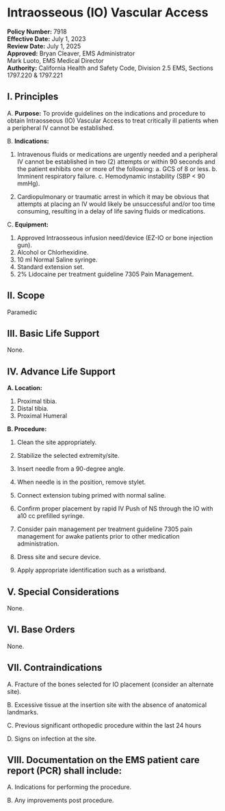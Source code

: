 # Intraosseous (IO) Vascular Access

**Policy Number:** 7918  
**Effective Date:** July 1, 2023  
**Review Date:** July 1, 2025  
**Approved:** Bryan Cleaver, EMS Administrator  
Mark Luoto, EMS Medical Director  
**Authority:** California Health and Safety Code, Division 2.5 EMS, Sections 1797.220 & 1797.221

## I. Principles

A. **Purpose:** To provide guidelines on the indications and procedure to obtain Intraosseous (IO) Vascular Access to treat critically ill patients when a peripheral IV cannot be established.

B. **Indications:**

1. Intravenous fluids or medications are urgently needed and a peripheral IV cannot be established in two (2) attempts or within 90 seconds and the patient exhibits one or more of the following:
   a. GCS of 8 or less.
   b. Imminent respiratory failure.
   c. Hemodynamic instability (SBP < 90 mmHg).

2. Cardiopulmonary or traumatic arrest in which it may be obvious that attempts at placing an IV would likely be unsuccessful and/or too time consuming, resulting in a delay of life saving fluids or medications.

C. **Equipment:**
1. Approved Intraosseous infusion need/device (EZ-IO or bone injection gun).
2. Alcohol or Chlorhexidine.
3. 10 ml Normal Saline syringe.
4. Standard extension set.
5. 2% Lidocaine per treatment guideline 7305 Pain Management.

## II. Scope

Paramedic

## III. Basic Life Support

None.

## IV. Advance Life Support

**A. Location:**
1. Proximal tibia.
2. Distal tibia.
3. Proximal Humeral

**B. Procedure:**

1. Clean the site appropriately.

2. Stabilize the selected extremity/site.

3. Insert needle from a 90-degree angle.

4. When needle is in the position, remove stylet.

5. Connect extension tubing primed with normal saline.

6. Confirm proper placement by rapid IV Push of NS through the IO with a10 cc prefilled syringe.

7. Consider pain management per treatment guideline 7305 pain management for awake patients prior to other medication administration.

8. Dress site and secure device.

9. Apply appropriate identification such as a wristband.

## V. Special Considerations

None.

## VI. Base Orders

None.

## VII. Contraindications

A. Fracture of the bones selected for IO placement (consider an alternate site).

B. Excessive tissue at the insertion site with the absence of anatomical landmarks.

C. Previous significant orthopedic procedure within the last 24 hours

D. Signs on infection at the site.

## VIII. Documentation on the EMS patient care report (PCR) shall include:

A. Indications for performing the procedure.

B. Any improvements post procedure.

